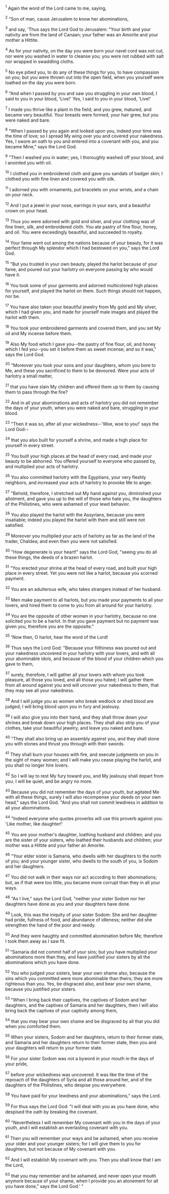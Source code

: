<sup>1</sup> 
Again the word of the Lord came to me, saying, 

<sup>2</sup> 
"Son of man, cause Jerusalem to know her abominations, 

<sup>3</sup> 
and say, 'Thus says the Lord God to Jerusalem: "Your birth and your nativity are from the land of Canaan; your father was an Amorite and your mother a Hittite. 

<sup>4</sup> 
As for your nativity, on the day you were born your navel cord was not cut, nor were you washed in water to cleanse you; you were not rubbed with salt nor wrapped in swaddling cloths. 

<sup>5</sup> 
No eye pitied you, to do any of these things for you, to have compassion on you; but you were thrown out into the open field, when you yourself were loathed on the day you were born. 

<sup>6</sup> 
"And when I passed by you and saw you struggling in your own blood, I said to you in your blood, 'Live!' Yes, I said to you in your blood, 'Live!' 

<sup>7</sup> 
I made you thrive like a plant in the field; and you grew, matured, and became very beautiful. Your breasts were formed, your hair grew, but you were naked and bare. 

<sup>8</sup> 
"When I passed by you again and looked upon you, indeed your time was the time of love; so I spread My wing over you and covered your nakedness. Yes, I swore an oath to you and entered into a covenant with you, and you became Mine," says the Lord God. 

<sup>9</sup> 
"Then I washed you in water; yes, I thoroughly washed off your blood, and I anointed you with oil. 

<sup>10</sup> 
I clothed you in embroidered cloth and gave you sandals of badger skin; I clothed you with fine linen and covered you with silk. 

<sup>11</sup> 
I adorned you with ornaments, put bracelets on your wrists, and a chain on your neck. 

<sup>12</sup> 
And I put a jewel in your nose, earrings in your ears, and a beautiful crown on your head. 

<sup>13</sup> 
Thus you were adorned with gold and silver, and your clothing was of fine linen, silk, and embroidered cloth. You ate pastry of fine flour, honey, and oil. You were exceedingly beautiful, and succeeded to royalty. 

<sup>14</sup> 
Your fame went out among the nations because of your beauty, for it was perfect through My splendor which I had bestowed on you," says the Lord God.

<sup>15</sup> 
"But you trusted in your own beauty, played the harlot because of your fame, and poured out your harlotry on everyone passing by who would have it. 

<sup>16</sup> 
You took some of your garments and adorned multicolored high places for yourself, and played the harlot on them. Such things should not happen, nor be. 

<sup>17</sup> 
You have also taken your beautiful jewelry from My gold and My silver, which I had given you, and made for yourself male images and played the harlot with them. 

<sup>18</sup> 
You took your embroidered garments and covered them, and you set My oil and My incense before them. 

<sup>19</sup> 
Also My food which I gave you--the pastry of fine flour, oil, and honey which I fed you--you set it before them as sweet incense; and so it was," says the Lord God. 

<sup>20</sup> 
"Moreover you took your sons and your daughters, whom you bore to Me, and these you sacrificed to them to be devoured. Were your acts of harlotry a small matter, 

<sup>21</sup> 
that you have slain My children and offered them up to them by causing them to pass through the fire? 

<sup>22</sup> 
And in all your abominations and acts of harlotry you did not remember the days of your youth, when you were naked and bare, struggling in your blood. 

<sup>23</sup> 
"Then it was so, after all your wickedness--'Woe, woe to you!' says the Lord God-- 

<sup>24</sup> 
that you also built for yourself a shrine, and made a high place for yourself in every street. 

<sup>25</sup> 
You built your high places at the head of every road, and made your beauty to be abhorred. You offered yourself to everyone who passed by, and multiplied your acts of harlotry. 

<sup>26</sup> 
You also committed harlotry with the Egyptians, your very fleshly neighbors, and increased your acts of harlotry to provoke Me to anger. 

<sup>27</sup> 
"Behold, therefore, I stretched out My hand against you, diminished your allotment, and gave you up to the will of those who hate you, the daughters of the Philistines, who were ashamed of your lewd behavior. 

<sup>28</sup> 
You also played the harlot with the Assyrians, because you were insatiable; indeed you played the harlot with them and still were not satisfied. 

<sup>29</sup> 
Moreover you multiplied your acts of harlotry as far as the land of the trader, Chaldea; and even then you were not satisfied. 

<sup>30</sup> 
"How degenerate is your heart!" says the Lord God, "seeing you do all these things, the deeds of a brazen harlot.

<sup>31</sup> 
"You erected your shrine at the head of every road, and built your high place in every street. Yet you were not like a harlot, because you scorned payment. 

<sup>32</sup> 
You are an adulterous wife, who takes strangers instead of her husband. 

<sup>33</sup> 
Men make payment to all harlots, but you made your payments to all your lovers, and hired them to come to you from all around for your harlotry. 

<sup>34</sup> 
You are the opposite of other women in your harlotry, because no one solicited you to be a harlot. In that you gave payment but no payment was given you, therefore you are the opposite." 

<sup>35</sup> 
'Now then, O harlot, hear the word of the Lord! 

<sup>36</sup> 
Thus says the Lord God: "Because your filthiness was poured out and your nakedness uncovered in your harlotry with your lovers, and with all your abominable idols, and because of the blood of your children which you gave to them, 

<sup>37</sup> 
surely, therefore, I will gather all your lovers with whom you took pleasure, all those you loved, and all those you hated; I will gather them from all around against you and will uncover your nakedness to them, that they may see all your nakedness. 

<sup>38</sup> 
And I will judge you as women who break wedlock or shed blood are judged; I will bring blood upon you in fury and jealousy. 

<sup>39</sup> 
I will also give you into their hand, and they shall throw down your shrines and break down your high places. They shall also strip you of your clothes, take your beautiful jewelry, and leave you naked and bare. 

<sup>40</sup> 
"They shall also bring up an assembly against you, and they shall stone you with stones and thrust you through with their swords. 

<sup>41</sup> 
They shall burn your houses with fire, and execute judgments on you in the sight of many women; and I will make you cease playing the harlot, and you shall no longer hire lovers. 

<sup>42</sup> 
So I will lay to rest My fury toward you, and My jealousy shall depart from you. I will be quiet, and be angry no more. 

<sup>43</sup> 
Because you did not remember the days of your youth, but agitated Me with all these things, surely I will also recompense your deeds on your own head," says the Lord God. "And you shall not commit lewdness in addition to all your abominations.

<sup>44</sup> 
"Indeed everyone who quotes proverbs will use this proverb against you: 'Like mother, like daughter!' 

<sup>45</sup> 
You are your mother's daughter, loathing husband and children; and you are the sister of your sisters, who loathed their husbands and children; your mother was a Hittite and your father an Amorite. 

<sup>46</sup> 
"Your elder sister is Samaria, who dwells with her daughters to the north of you; and your younger sister, who dwells to the south of you, is Sodom and her daughters. 

<sup>47</sup> 
You did not walk in their ways nor act according to their abominations; but, as if that were too little, you became more corrupt than they in all your ways. 

<sup>48</sup> 
"As I live," says the Lord God, "neither your sister Sodom nor her daughters have done as you and your daughters have done. 

<sup>49</sup> 
Look, this was the iniquity of your sister Sodom: She and her daughter had pride, fullness of food, and abundance of idleness; neither did she strengthen the hand of the poor and needy. 

<sup>50</sup> 
And they were haughty and committed abomination before Me; therefore I took them away as I saw fit. 

<sup>51</sup> 
"Samaria did not commit half of your sins; but you have multiplied your abominations more than they, and have justified your sisters by all the abominations which you have done. 

<sup>52</sup> 
You who judged your sisters, bear your own shame also, because the sins which you committed were more abominable than theirs; they are more righteous than you. Yes, be disgraced also, and bear your own shame, because you justified your sisters. 

<sup>53</sup> 
"When I bring back their captives, the captives of Sodom and her daughters, and the captives of Samaria and her daughters, then I will also bring back the captives of your captivity among them, 

<sup>54</sup> 
that you may bear your own shame and be disgraced by all that you did when you comforted them. 

<sup>55</sup> 
When your sisters, Sodom and her daughters, return to their former state, and Samaria and her daughters return to their former state, then you and your daughters will return to your former state. 

<sup>56</sup> 
For your sister Sodom was not a byword in your mouth in the days of your pride, 

<sup>57</sup> 
before your wickedness was uncovered. It was like the time of the reproach of the daughters of Syria and all those around her, and of the daughters of the Philistines, who despise you everywhere. 

<sup>58</sup> 
You have paid for your lewdness and your abominations," says the Lord. 

<sup>59</sup> 
For thus says the Lord God: "I will deal with you as you have done, who despised the oath by breaking the covenant.

<sup>60</sup> 
"Nevertheless I will remember My covenant with you in the days of your youth, and I will establish an everlasting covenant with you. 

<sup>61</sup> 
Then you will remember your ways and be ashamed, when you receive your older and your younger sisters; for I will give them to you for daughters, but not because of My covenant with you. 

<sup>62</sup> 
And I will establish My covenant with you. Then you shall know that I am the Lord, 

<sup>63</sup> 
that you may remember and be ashamed, and never open your mouth anymore because of your shame, when I provide you an atonement for all you have done," says the Lord God.' "